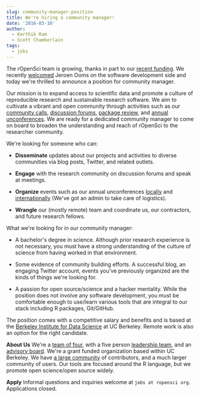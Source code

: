 ```yaml
---
slug: community-manager-position
title: We're hiring a community manager!
date: '2016-03-10'
author:
  - Karthik Ram
  - Scott Chamberlain
tags:
  - jobs
---
```


The rOpenSci team is growing, thanks in part to our [recent funding](/blog/2015/11/19/helmsley-trust-funding/). We recently [welcomed](/blog/2016/03/01/pdftools-and-jeroen) Jeroen Ooms on the software development side and today we're thrilled to announce a position for community manager.

Our mission is to expand access to scientific data and promote a culture of reproducible research and sustainable research software. We aim to cultivate a vibrant and open community through activities such as our [community calls](https://communitycalls.ropensci.org/), [discussion forums](https://discuss.ropensci.org/), [package review](https://github.com/ropensci/software-review), and [annual unconferences](https://unconf16.ropensci.org/). We are ready for a dedicated community manager to come on board to broaden the understanding and reach of rOpenSci to the researcher community.

We're looking for someone who can:

* **Disseminate** updates about our projects and activities to diverse communities via blog posts, Twitter, and related outlets.

* **Engage** with the research community on discussion forums and speak at meetings.
* **Organize** events such as our annual unconferences [locally](https://unconf16.ropensci.org/) and [internationally](https://auunconf.ropensci.org/) (We've got an admin to take care of logistics).

* **Wrangle** our (mostly remote) team and coordinate us, our contractors, and future research fellows.

What we're looking for in our community manager:

* A bachelor's degree in science. Although prior research experience is not necessary, you must have a strong understanding of the culture of science from having worked in that environment.

* Some evidence of community building efforts. A successful blog, an engaging Twitter account, events you've previously organized are the kinds of things we're looking for.

* A passion for open source/science and a hacker mentality. While the position does not involve any software development, you must be comfortable enough to use/learn various tools that are integral to our stack including R packages, Git/GitHub.

The position comes with a competitive salary and benefits and is based at the [Berkeley Institute for Data Science](https://bids.berkeley.edu/) at UC Berkeley. Remote work is also an option for the right candidate.

**About Us**
We're a [team of four](/about/#team), with a five person [leadership team](/about/#team), and an [advisory board](/about/#team). We're a grant funded organization based within UC Berkeley. We have [a large community](/community/#community) of contributors, and a much larger community of users. Our tools are focused around the R language, but we promote open science/open source widely.

**Apply**
Informal questions and inquiries welcome at `jobs at ropensci org`. Applications closed.
